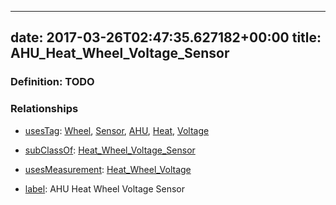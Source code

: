 
---
date: 2017-03-26T02:47:35.627182+00:00
title: AHU_Heat_Wheel_Voltage_Sensor
---
### Definition: TODO

### Relationships

* [usesTag](https://brickschema.org/schema/1.0/BrickFrame#usesTag): [Wheel](https://brickschema.org/schema/1.0/BrickTag#Wheel), [Sensor](https://brickschema.org/schema/1.0/BrickTag#Sensor), [AHU](https://brickschema.org/schema/1.0/BrickTag#AHU), [Heat](https://brickschema.org/schema/1.0/BrickTag#Heat), [Voltage](https://brickschema.org/schema/1.0/BrickTag#Voltage)

* [subClassOf](http://www.w3.org/2000/01/rdf-schema#subClassOf): [Heat_Wheel_Voltage_Sensor](https://brickschema.org/schema/1.0/Brick#Heat_Wheel_Voltage_Sensor)

* [usesMeasurement](https://brickschema.org/schema/1.0/BrickFrame#usesMeasurement): [Heat_Wheel_Voltage](https://brickschema.org/schema/1.0/Brick#Heat_Wheel_Voltage)

* [label](http://www.w3.org/2000/01/rdf-schema#label): AHU Heat Wheel Voltage Sensor
